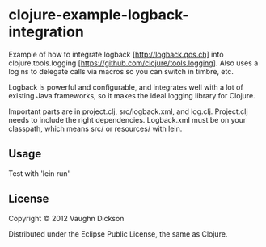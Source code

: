 # clojure-example-logback-integration

Example of how to integrate logback [http://logback.qos.ch] into clojure.tools.logging [https://github.com/clojure/tools.logging]. Also uses a log ns to delegate calls via macros so you can switch in timbre, etc.

Logback is powerful and configurable, and integrates well with a lot of existing Java frameworks, so it makes the ideal logging library for Clojure. 

Important parts are in project.clj, src/logback.xml, and log.clj. Project.clj needs to include the right dependencies. Logback.xml must be on your classpath, which means src/ or resources/ with lein.

## Usage

Test with 'lein run'

## License

Copyright © 2012 Vaughn Dickson

Distributed under the Eclipse Public License, the same as Clojure.

